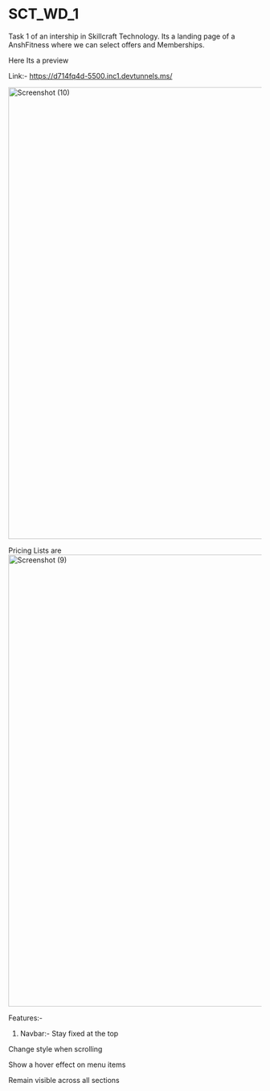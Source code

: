 # SCT_WD_1
Task 1 of an intership in Skillcraft Technology. Its a landing page of a AnshFitness where  we can select offers and Memberships.


Here Its a preview 

Link:- https://d714fq4d-5500.inc1.devtunnels.ms/

<img width="1600" height="900" alt="Screenshot (10)" src="https://github.com/user-attachments/assets/9dcd6cfb-188f-4f1b-9d43-8f992d20f9b8" />




Pricing Lists are 
<img width="1600" height="900" alt="Screenshot (9)" src="https://github.com/user-attachments/assets/d431fe0f-566b-4df1-b86f-168f2154c49b" />


Features:-
1. Navbar:- Stay fixed at the top

Change style when scrolling

Show a hover effect on menu items

Remain visible across all sections
